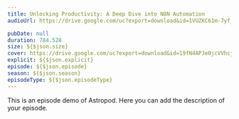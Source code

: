 ```yaml
---
title: Unlocking Productivity: A Deep Dive into N8N Automation 
audioUrl: https://drive.google.com/uc?export=download&id=1VUZKC61m-7yf_yVFt6A2qVG46XcFvSeM

pubDate: null
duration: 784.528
size: ${$json.size}
cover: https://drive.google.com/uc?export=download&id=19fN4APJe0jcVVhcjmCL-wuh7MQ6BmjRy
explicit: ${$json.explicit}
episode: ${$json.episode}
season: ${$json.season}
episodeType: ${$json.episodeType}
---
```

This is an episode demo of Astropod. Here you can add the description of your episode.